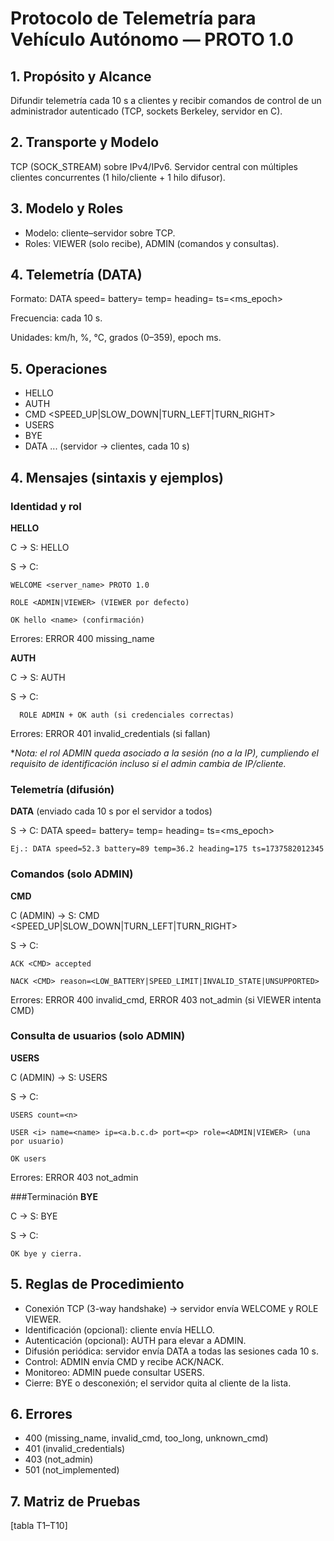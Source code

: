 # Protocolo de Telemetría para Vehículo Autónomo — PROTO 1.0

## 1. Propósito y Alcance
Difundir telemetría cada 10 s a clientes y recibir comandos de control de un administrador autenticado (TCP, sockets Berkeley, servidor en C).

## 2. Transporte y Modelo
TCP (SOCK_STREAM) sobre IPv4/IPv6. Servidor central con múltiples clientes concurrentes (1 hilo/cliente + 1 hilo difusor).

## 3. Modelo y Roles
- Modelo: cliente–servidor sobre TCP.
- Roles: VIEWER (solo recibe), ADMIN (comandos y consultas).

## 4. Telemetría (DATA)
Formato: DATA speed=<kmh> battery=<pct> temp=<celsius> heading=<deg> ts=<ms_epoch>

Frecuencia: cada 10 s. 

Unidades: km/h, %, °C, grados (0–359), epoch ms.

## 5. Operaciones
- HELLO <name>
- AUTH <user> <pass>
- CMD <SPEED_UP|SLOW_DOWN|TURN_LEFT|TURN_RIGHT>
- USERS
- BYE
- DATA ... (servidor → clientes, cada 10 s)

## 4. Mensajes (sintaxis y ejemplos)
### Identidad y rol
**HELLO**

  C → S: HELLO <name>

  S → C:

    WELCOME <server_name> PROTO 1.0

    ROLE <ADMIN|VIEWER> (VIEWER por defecto)

    OK hello <name> (confirmación)

Errores: ERROR 400 missing_name

**AUTH**

  C → S: AUTH <user> <pass>

  S → C:

      ROLE ADMIN + OK auth (si credenciales correctas)

Errores: ERROR 401 invalid_credentials (si fallan)

**Nota: el rol ADMIN queda asociado a la sesión (no a la IP), cumpliendo el requisito de identificación incluso si el admin cambia de IP/cliente.*

### Telemetría (difusión)
**DATA** (enviado cada 10 s por el servidor a todos)

  S → C: DATA speed=<kmh> battery=<pct> temp=<celsius> heading=<deg> ts=<ms_epoch>

    Ej.: DATA speed=52.3 battery=89 temp=36.2 heading=175 ts=1737582012345

### Comandos (solo ADMIN)
**CMD**

  C (ADMIN) → S: CMD <SPEED_UP|SLOW_DOWN|TURN_LEFT|TURN_RIGHT>

  S → C:

    ACK <CMD> accepted

    NACK <CMD> reason=<LOW_BATTERY|SPEED_LIMIT|INVALID_STATE|UNSUPPORTED>

Errores: ERROR 400 invalid_cmd, ERROR 403 not_admin (si VIEWER intenta CMD)

### Consulta de usuarios (solo ADMIN)
**USERS**

  C (ADMIN) → S: USERS

  S → C:

    USERS count=<n>

    USER <i> name=<name> ip=<a.b.c.d> port=<p> role=<ADMIN|VIEWER> (una por usuario)

    OK users

Errores: ERROR 403 not_admin

###Terminación
**BYE**

  C → S: BYE

  S → C: 
  
    OK bye y cierra.

## 5. Reglas de Procedimiento
* Conexión TCP (3-way handshake) → servidor envía WELCOME y ROLE VIEWER.
* Identificación (opcional): cliente envía HELLO.
* Autenticación (opcional): AUTH para elevar a ADMIN.
* Difusión periódica: servidor envía DATA a todas las sesiones cada 10 s.
* Control: ADMIN envía CMD y recibe ACK/NACK.
* Monitoreo: ADMIN puede consultar USERS.
* Cierre: BYE o desconexión; el servidor quita al cliente de la lista.

## 6. Errores
- 400 (missing_name, invalid_cmd, too_long, unknown_cmd)
- 401 (invalid_credentials)
- 403 (not_admin)
- 501 (not_implemented)

## 7. Matriz de Pruebas
[tabla T1–T10]
